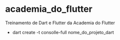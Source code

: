 # academia_do_flutter
Treinamento de Dart e Flutter da Academia do Flutter

- dart create -t consolle-full nome_do_projeto_dart